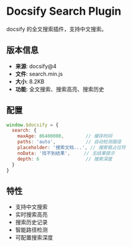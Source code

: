 # Docsify Search Plugin

docsify 的全文搜索插件，支持中文搜索。

## 版本信息

- **来源**: docsify@4
- **文件**: search.min.js
- **大小**: 8.2KB
- **功能**: 全文搜索、搜索高亮、搜索历史

## 配置

```javascript
window.$docsify = {
  search: {
    maxAge: 86400000,        // 缓存时间
    paths: 'auto',           // 自动检测路径
    placeholder: '搜索文档...', // 搜索框占位符
    noData: '找不到结果',     // 无结果提示
    depth: 6                 // 搜索深度
  }
}
```

## 特性

- 支持中文搜索
- 实时搜索高亮
- 搜索历史记录
- 智能路径检测
- 可配置搜索深度 

